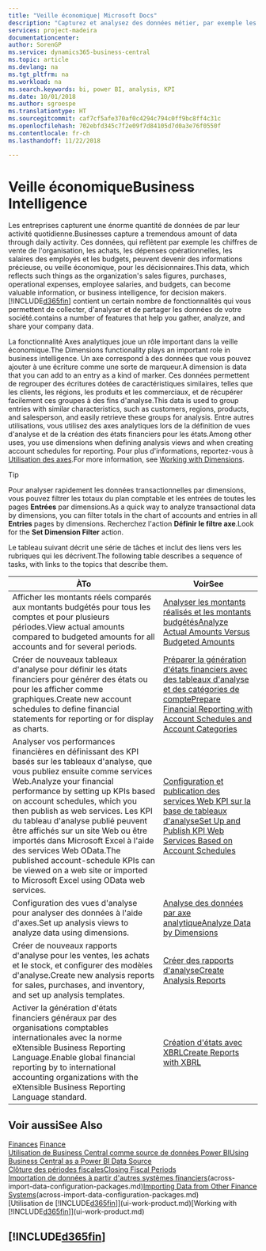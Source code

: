 ```yaml
---
title: "Veille économique| Microsoft Docs"
description: "Capturez et analysez des données métier, par exemple les chiffres de vente de l'organisation, les achats, les dépenses opérationnelles, les salaires des employés et les budgets, peuvent être des informations précieuses, pour la veille économique ou pour les décisionnaires."
services: project-madeira
documentationcenter: 
author: SorenGP
ms.service: dynamics365-business-central
ms.topic: article
ms.devlang: na
ms.tgt_pltfrm: na
ms.workload: na
ms.search.keywords: bi, power BI, analysis, KPI
ms.date: 10/01/2018
ms.author: sgroespe
ms.translationtype: HT
ms.sourcegitcommit: caf7cf5afe370af0c4294c794c0ff9bc8ff4c31c
ms.openlocfilehash: 702ebfd345c7f2e09f7d84105d7d0a3e76f0550f
ms.contentlocale: fr-ch
ms.lasthandoff: 11/22/2018

---
```

# <a name="business-intelligence"></a><span data-ttu-id="65f7c-103">Veille économique</span><span class="sxs-lookup"><span data-stu-id="65f7c-103">Business Intelligence</span></span>
<span data-ttu-id="65f7c-104">Les entreprises capturent une énorme quantité de données de par leur activité quotidienne.</span><span class="sxs-lookup"><span data-stu-id="65f7c-104">Businesses capture a tremendous amount of data through daily activity.</span></span> <span data-ttu-id="65f7c-105">Ces données, qui reflètent par exemple les chiffres de vente de l'organisation, les achats, les dépenses opérationnelles, les salaires des employés et les budgets, peuvent devenir des informations précieuse, ou veille économique, pour les décisionnaires.</span><span class="sxs-lookup"><span data-stu-id="65f7c-105">This data, which reflects such things as the organization's sales figures, purchases, operational expenses, employee salaries, and budgets, can become valuable information, or business intelligence, for decision makers.</span></span> [!INCLUDE[d365fin](includes/d365fin_md.md)] <span data-ttu-id="65f7c-106">contient un certain nombre de fonctionnalités qui vous permettent de collecter, d'analyser et de partager les données de votre société.</span><span class="sxs-lookup"><span data-stu-id="65f7c-106">contains a number of features that help you gather, analyze, and share your company data.</span></span>

<span data-ttu-id="65f7c-107">La fonctionnalité Axes analytiques joue un rôle important dans la veille économique.</span><span class="sxs-lookup"><span data-stu-id="65f7c-107">The Dimensions functionality plays an important role in business intelligence.</span></span> <span data-ttu-id="65f7c-108">Un axe correspond à des données que vous pouvez ajouter à une écriture comme une sorte de marqueur.</span><span class="sxs-lookup"><span data-stu-id="65f7c-108">A dimension is data that you can add to an entry as a kind of marker.</span></span> <span data-ttu-id="65f7c-109">Ces données permettent de regrouper des écritures dotées de caractéristiques similaires, telles que les clients, les régions, les produits et les commerciaux, et de récupérer facilement ces groupes à des fins d'analyse.</span><span class="sxs-lookup"><span data-stu-id="65f7c-109">This data is used to group entries with similar characteristics, such as customers, regions, products, and salesperson, and easily retrieve these groups for analysis.</span></span> <span data-ttu-id="65f7c-110">Entre autres utilisations, vous utilisez des axes analytiques lors de la définition de vues d'analyse et de la création des états financiers pour les états.</span><span class="sxs-lookup"><span data-stu-id="65f7c-110">Among other uses, you use dimensions  when defining analysis views and when creating account schedules for reporting.</span></span> <span data-ttu-id="65f7c-111">Pour plus d'informations, reportez-vous à [Utilisation des axes](finance-dimensions.md).</span><span class="sxs-lookup"><span data-stu-id="65f7c-111">For more information, see [Working with Dimensions](finance-dimensions.md).</span></span>

> [!TIP]
> <span data-ttu-id="65f7c-112">Pour analyser rapidement les données transactionnelles par dimensions, vous pouvez filtrer les totaux du plan comptable et les entrées de toutes les pages **Entrées** par dimensions.</span><span class="sxs-lookup"><span data-stu-id="65f7c-112">As a quick way to analyze transactional data by dimensions, you can filter totals in the chart of accounts and entries in all **Entries** pages by dimensions.</span></span> <span data-ttu-id="65f7c-113">Recherchez l'action **Définir le filtre axe**.</span><span class="sxs-lookup"><span data-stu-id="65f7c-113">Look for the **Set Dimension Filter** action.</span></span>  

<span data-ttu-id="65f7c-114">Le tableau suivant décrit une série de tâches et inclut des liens vers les rubriques qui les décrivent.</span><span class="sxs-lookup"><span data-stu-id="65f7c-114">The following table describes a sequence of tasks, with links to the topics that describe them.</span></span>  

| <span data-ttu-id="65f7c-115">À</span><span class="sxs-lookup"><span data-stu-id="65f7c-115">To</span></span> | <span data-ttu-id="65f7c-116">Voir</span><span class="sxs-lookup"><span data-stu-id="65f7c-116">See</span></span> |
| --- | --- |
|<span data-ttu-id="65f7c-117">Afficher les montants réels comparés aux montants budgétés pour tous les comptes et pour plusieurs périodes.</span><span class="sxs-lookup"><span data-stu-id="65f7c-117">View actual amounts compared to budgeted amounts for all accounts and for several periods.</span></span>|[<span data-ttu-id="65f7c-118">Analyser les montants réalisés et les montants budgétés</span><span class="sxs-lookup"><span data-stu-id="65f7c-118">Analyze Actual Amounts Versus Budgeted Amounts</span></span>](bi-how-analyze-actual-versus-budget.md)|
|<span data-ttu-id="65f7c-119">Créer de nouveaux tableaux d'analyse pour définir les états financiers pour générer des états ou pour les afficher comme graphiques.</span><span class="sxs-lookup"><span data-stu-id="65f7c-119">Create new account schedules to define financial statements for reporting or for display as charts.</span></span>|[<span data-ttu-id="65f7c-120">Préparer la génération d'états financiers avec des tableaux d'analyse et des catégories de compte</span><span class="sxs-lookup"><span data-stu-id="65f7c-120">Prepare Financial Reporting with Account Schedules and Account Categories</span></span>](bi-how-work-account-schedule.md)|
|<span data-ttu-id="65f7c-121">Analyser vos performances financières en définissant des KPI basés sur les tableaux d'analyse, que vous publiez ensuite comme services Web.</span><span class="sxs-lookup"><span data-stu-id="65f7c-121">Analyze your financial performance by setting up KPIs based on account schedules, which you then publish as web services.</span></span> <span data-ttu-id="65f7c-122">Les KPI du tableau d'analyse publié peuvent être affichés sur un site Web ou être importés dans Microsoft Excel à l'aide des services Web OData.</span><span class="sxs-lookup"><span data-stu-id="65f7c-122">The published account-schedule KPIs can be viewed on a web site or imported to Microsoft Excel using OData web services.</span></span>|[<span data-ttu-id="65f7c-123">Configuration et publication des services Web KPI sur la base de tableaux d'analyse</span><span class="sxs-lookup"><span data-stu-id="65f7c-123">Set Up and Publish KPI Web Services Based on Account Schedules</span></span>](bi-how-to-set-up-and-publish-kpi-web-services-based-on-account-schedules.md)|
|<span data-ttu-id="65f7c-124">Configuration des vues d'analyse pour analyser des données à l'aide d'axes.</span><span class="sxs-lookup"><span data-stu-id="65f7c-124">Set up analysis views to analyze data using dimensions.</span></span>|[<span data-ttu-id="65f7c-125">Analyse des données par axe analytique</span><span class="sxs-lookup"><span data-stu-id="65f7c-125">Analyze Data by Dimensions</span></span>](bi-how-analyze-data-dimension.md)|
|<span data-ttu-id="65f7c-126">Créer de nouveaux rapports d'analyse pour les ventes, les achats et le stock, et configurer des modèles d'analyse.</span><span class="sxs-lookup"><span data-stu-id="65f7c-126">Create new analysis reports for sales, purchases, and inventory, and set up analysis templates.</span></span>|[<span data-ttu-id="65f7c-127">Créer des rapports d'analyse</span><span class="sxs-lookup"><span data-stu-id="65f7c-127">Create Analysis Reports</span></span>](bi-how-create-analysis-views-reports.md)|
|<span data-ttu-id="65f7c-128">Activer la génération d'états financiers généraux par des organisations comptables internationales avec la norme eXtensible Business Reporting Language.</span><span class="sxs-lookup"><span data-stu-id="65f7c-128">Enable global financial reporting by to international accounting organizations with the eXtensible Business Reporting Language standard.</span></span>|[<span data-ttu-id="65f7c-129">Création d'états avec XBRL</span><span class="sxs-lookup"><span data-stu-id="65f7c-129">Create Reports with XBRL</span></span>](bi-create-reports-with-xbrl.md)|

## <a name="see-also"></a><span data-ttu-id="65f7c-130">Voir aussi</span><span class="sxs-lookup"><span data-stu-id="65f7c-130">See Also</span></span>
<span data-ttu-id="65f7c-131">[Finances](finance.md)  </span><span class="sxs-lookup"><span data-stu-id="65f7c-131">[Finance](finance.md)  </span></span>  
[<span data-ttu-id="65f7c-132">Utilisation de Business Central comme source de données Power BI</span><span class="sxs-lookup"><span data-stu-id="65f7c-132">Using Business Central as a Power BI Data Source</span></span>](across-how-use-financials-data-source-powerbi.md)  
[<span data-ttu-id="65f7c-133">Clôture des périodes fiscales</span><span class="sxs-lookup"><span data-stu-id="65f7c-133">Closing Fiscal Periods</span></span>](year-close-years-periods.md)  
<span data-ttu-id="65f7c-134">[Importation de données à partir d'autres systèmes financiers](across-import-data-configuration-packages.md)(across-import-data-configuration-packages.md)</span><span class="sxs-lookup"><span data-stu-id="65f7c-134">[Importing Data from Other Finance Systems](across-import-data-configuration-packages.md)(across-import-data-configuration-packages.md)</span></span>  
<span data-ttu-id="65f7c-135">[Utilisation de [!INCLUDE[d365fin](includes/d365fin_md.md)]](ui-work-product.md)</span><span class="sxs-lookup"><span data-stu-id="65f7c-135">[Working with [!INCLUDE[d365fin](includes/d365fin_md.md)]](ui-work-product.md)</span></span>

## [!INCLUDE[d365fin](includes/free_trial_md.md)]  
 

